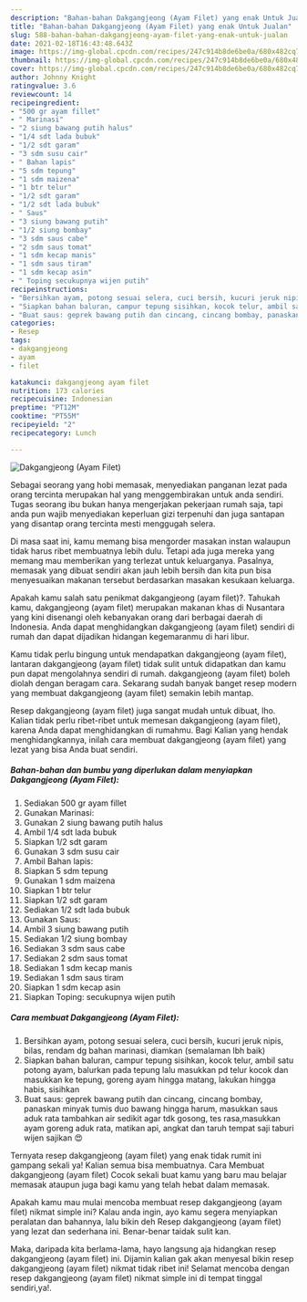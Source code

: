 ```yaml
---
description: "Bahan-bahan Dakgangjeong (Ayam Filet) yang enak Untuk Jualan"
title: "Bahan-bahan Dakgangjeong (Ayam Filet) yang enak Untuk Jualan"
slug: 588-bahan-bahan-dakgangjeong-ayam-filet-yang-enak-untuk-jualan
date: 2021-02-18T16:43:48.643Z
image: https://img-global.cpcdn.com/recipes/247c914b8de6be0a/680x482cq70/dakgangjeong-ayam-filet-foto-resep-utama.jpg
thumbnail: https://img-global.cpcdn.com/recipes/247c914b8de6be0a/680x482cq70/dakgangjeong-ayam-filet-foto-resep-utama.jpg
cover: https://img-global.cpcdn.com/recipes/247c914b8de6be0a/680x482cq70/dakgangjeong-ayam-filet-foto-resep-utama.jpg
author: Johnny Knight
ratingvalue: 3.6
reviewcount: 14
recipeingredient:
- "500 gr ayam fillet"
- " Marinasi"
- "2 siung bawang putih halus"
- "1/4 sdt lada bubuk"
- "1/2 sdt garam"
- "3 sdm susu cair"
- " Bahan lapis"
- "5 sdm tepung"
- "1 sdm maizena"
- "1 btr telur"
- "1/2 sdt garam"
- "1/2 sdt lada bubuk"
- " Saus"
- "3 siung bawang putih"
- "1/2 siung bombay"
- "3 sdm saus cabe"
- "2 sdm saus tomat"
- "1 sdm kecap manis"
- "1 sdm saus tiram"
- "1 sdm kecap asin"
- " Toping secukupnya wijen putih"
recipeinstructions:
- "Bersihkan ayam, potong sesuai selera, cuci bersih, kucuri jeruk nipis, bilas, rendam dg bahan marinasi, diamkan (semalaman lbh baik)"
- "Siapkan bahan baluran, campur tepung sisihkan, kocok telur, ambil satu potong ayam, balurkan pada tepung lalu masukkan pd telur kocok dan masukkan ke tepung, goreng ayam hingga matang, lakukan hingga habis, sisihkan"
- "Buat saus: geprek bawang putih dan cincang, cincang bombay, panaskan minyak tumis duo bawang hingga harum, masukkan saus aduk rata tambahkan air sedikit agar tdk gosong, tes rasa,masukkan ayam goreng aduk rata, matikan api, angkat dan taruh tempat saji taburi wijen sajikan 😍"
categories:
- Resep
tags:
- dakgangjeong
- ayam
- filet

katakunci: dakgangjeong ayam filet 
nutrition: 173 calories
recipecuisine: Indonesian
preptime: "PT12M"
cooktime: "PT55M"
recipeyield: "2"
recipecategory: Lunch

---
```



![Dakgangjeong (Ayam Filet)](https://img-global.cpcdn.com/recipes/247c914b8de6be0a/680x482cq70/dakgangjeong-ayam-filet-foto-resep-utama.jpg)

Sebagai seorang yang hobi memasak, menyediakan panganan lezat pada orang tercinta merupakan hal yang menggembirakan untuk anda sendiri. Tugas seorang ibu bukan hanya mengerjakan pekerjaan rumah saja, tapi anda pun wajib menyediakan keperluan gizi terpenuhi dan juga santapan yang disantap orang tercinta mesti menggugah selera.

Di masa  saat ini, kamu memang bisa mengorder masakan instan walaupun tidak harus ribet membuatnya lebih dulu. Tetapi ada juga mereka yang memang mau memberikan yang terlezat untuk keluarganya. Pasalnya, memasak yang dibuat sendiri akan jauh lebih bersih dan kita pun bisa menyesuaikan makanan tersebut berdasarkan masakan kesukaan keluarga. 



Apakah kamu salah satu penikmat dakgangjeong (ayam filet)?. Tahukah kamu, dakgangjeong (ayam filet) merupakan makanan khas di Nusantara yang kini disenangi oleh kebanyakan orang dari berbagai daerah di Indonesia. Anda dapat menghidangkan dakgangjeong (ayam filet) sendiri di rumah dan dapat dijadikan hidangan kegemaranmu di hari libur.

Kamu tidak perlu bingung untuk mendapatkan dakgangjeong (ayam filet), lantaran dakgangjeong (ayam filet) tidak sulit untuk didapatkan dan kamu pun dapat mengolahnya sendiri di rumah. dakgangjeong (ayam filet) boleh diolah dengan beragam cara. Sekarang sudah banyak banget resep modern yang membuat dakgangjeong (ayam filet) semakin lebih mantap.

Resep dakgangjeong (ayam filet) juga sangat mudah untuk dibuat, lho. Kalian tidak perlu ribet-ribet untuk memesan dakgangjeong (ayam filet), karena Anda dapat menghidangkan di rumahmu. Bagi Kalian yang hendak menghidangkannya, inilah cara membuat dakgangjeong (ayam filet) yang lezat yang bisa Anda buat sendiri.

<!--inarticleads1-->

##### Bahan-bahan dan bumbu yang diperlukan dalam menyiapkan Dakgangjeong (Ayam Filet):

1. Sediakan 500 gr ayam fillet
1. Gunakan  Marinasi:
1. Gunakan 2 siung bawang putih halus
1. Ambil 1/4 sdt lada bubuk
1. Siapkan 1/2 sdt garam
1. Gunakan 3 sdm susu cair
1. Ambil  Bahan lapis:
1. Siapkan 5 sdm tepung
1. Gunakan 1 sdm maizena
1. Siapkan 1 btr telur
1. Siapkan 1/2 sdt garam
1. Sediakan 1/2 sdt lada bubuk
1. Gunakan  Saus:
1. Ambil 3 siung bawang putih
1. Sediakan 1/2 siung bombay
1. Sediakan 3 sdm saus cabe
1. Sediakan 2 sdm saus tomat
1. Sediakan 1 sdm kecap manis
1. Sediakan 1 sdm saus tiram
1. Siapkan 1 sdm kecap asin
1. Siapkan  Toping: secukupnya wijen putih




<!--inarticleads2-->

##### Cara membuat Dakgangjeong (Ayam Filet):

1. Bersihkan ayam, potong sesuai selera, cuci bersih, kucuri jeruk nipis, bilas, rendam dg bahan marinasi, diamkan (semalaman lbh baik)
1. Siapkan bahan baluran, campur tepung sisihkan, kocok telur, ambil satu potong ayam, balurkan pada tepung lalu masukkan pd telur kocok dan masukkan ke tepung, goreng ayam hingga matang, lakukan hingga habis, sisihkan
1. Buat saus: geprek bawang putih dan cincang, cincang bombay, panaskan minyak tumis duo bawang hingga harum, masukkan saus aduk rata tambahkan air sedikit agar tdk gosong, tes rasa,masukkan ayam goreng aduk rata, matikan api, angkat dan taruh tempat saji taburi wijen sajikan 😍




Ternyata resep dakgangjeong (ayam filet) yang enak tidak rumit ini gampang sekali ya! Kalian semua bisa membuatnya. Cara Membuat dakgangjeong (ayam filet) Cocok sekali buat kamu yang baru mau belajar memasak ataupun juga bagi kamu yang telah hebat dalam memasak.

Apakah kamu mau mulai mencoba membuat resep dakgangjeong (ayam filet) nikmat simple ini? Kalau anda ingin, ayo kamu segera menyiapkan peralatan dan bahannya, lalu bikin deh Resep dakgangjeong (ayam filet) yang lezat dan sederhana ini. Benar-benar taidak sulit kan. 

Maka, daripada kita berlama-lama, hayo langsung aja hidangkan resep dakgangjeong (ayam filet) ini. Dijamin kalian gak akan menyesal bikin resep dakgangjeong (ayam filet) nikmat tidak ribet ini! Selamat mencoba dengan resep dakgangjeong (ayam filet) nikmat simple ini di tempat tinggal sendiri,ya!.

